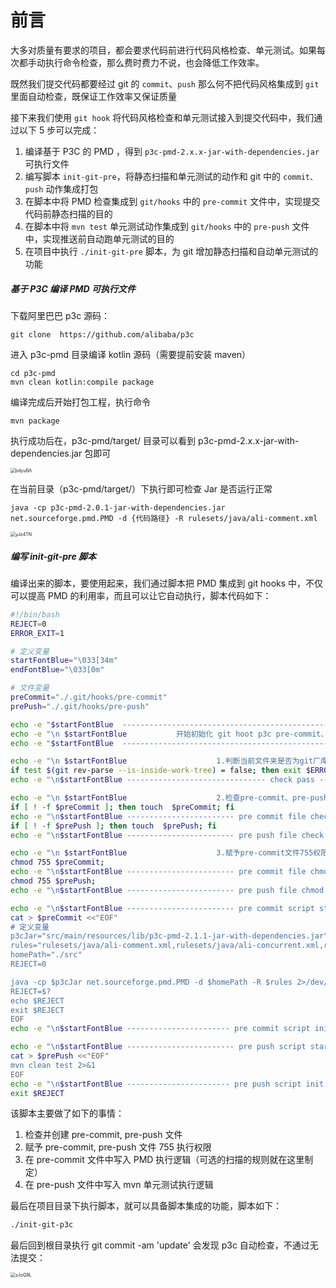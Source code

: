 # 前言
大多对质量有要求的项目，都会要求代码前进行代码风格检查、单元测试。如果每次都手动执行命令检查，那么费时费力不说，也会降低工作效率。

既然我们提交代码都要经过 git 的 `commit`、`push` 那么何不把代码风格集成到 `git` 里面自动检查，既保证工作效率又保证质量

接下来我们使用 `git hook` 将代码风格检查和单元测试接入到提交代码中，我们通过以下 5 步可以完成：
1. 编译基于 P3C 的 PMD ，得到 `p3c-pmd-2.x.x-jar-with-dependencies.jar` 可执行文件
2. 编写脚本 `init-git-pre`，将静态扫描和单元测试的动作和 git 中的 `commit、push` 动作集成打包
3. 在脚本中将 PMD 检查集成到 `git/hooks` 中的 `pre-commit` 文件中，实现提交代码前静态扫描的目的
4. 在脚本中将 `mvn test` 单元测试动作集成到 `git/hooks` 中的 `pre-push` 文件中，实现推送前自动跑单元测试的目的
5. 在项目中执行 `./init-git-pre` 脚本，为 git 增加静态扫描和自动单元测试的功能

##### 基于 P3C 编译 PMD 可执行文件

下载阿里巴巴 p3c 源码：

```shell
git clone  https://github.com/alibaba/p3c
```

进入 p3c-pmd 目录编译 kotlin 源码（需要提前安装 maven）

```shell
cd p3c-pmd
mvn clean kotlin:compile package
```

编译完成后开始打包工程，执行命令

```shell
mvn package
```

执行成功后在，p3c-pmd/target/ 目录可以看到 p3c-pmd-2.x.x-jar-with-dependencies.jar 包即可

<img src="https://pcloud-1258173945.cos.ap-guangzhou.myqcloud.com/uPic/bdyuBA.png" alt="bdyuBA" style="zoom:50%;" />

在当前目录（p3c-pmd/target/）下执行即可检查 Jar 是否运行正常

```shell
java -cp p3c-pmd-2.0.1-jar-with-dependencies.jar net.sourceforge.pmd.PMD -d {代码路径} -R rulesets/java/ali-comment.xml
```

<img src="https://pcloud-1258173945.cos.ap-guangzhou.myqcloud.com/uPic/yJo4TN.png" alt="yJo4TN" style="zoom:50%;" />



##### 编写 init-git-pre 脚本

编译出来的脚本，要使用起来，我们通过脚本把 PMD 集成到 git hooks 中，不仅可以提高 PMD 的利用率，而且可以让它自动执行，脚本代码如下：
```sh
#!/bin/bash
REJECT=0
ERROR_EXIT=1

# 定义变量
startFontBlue="\033[34m"
endFontBlue="\033[0m"

# 文件变量
preCommit="./.git/hooks/pre-commit"
prePush="./.git/hooks/pre-push"

echo -e "$startFontBlue  ---------------------------------------------------------------------------- $endFontBlue"
echo -e "\n $startFontBlue           开始初始化 git hoot p3c pre-commit、pre-push 脚本\n $endFontBlue"
echo -e "$startFontBlue  ---------------------------------------------------------------------------- $endFontBlue"

echo -e "\n $startFontBlue                    1.判断当前文件夹是否为git厂库$endFontBlue"
if test $(git rev-parse --is-inside-work-tree) = false; then exit $ERROR_EXIT; fi
echo -e "\n$startFontBlue ------------------------------- check pass ----------------------------------$endFontBlue"

echo -e "\n $startFontBlue                    2.检查pre-commit、pre-push文件是否存$endFontBlue"
if [ ! -f $preCommit ]; then touch  $preCommit; fi
echo -e "\n$startFontBlue ------------------------ pre commit file check pass -------------------------$endFontBlue"
if [ ! -f $prePush ]; then touch  $prePush; fi
echo -e "\n$startFontBlue ------------------------ pre push file check pass ---------------------------$endFontBlue"

echo -e "\n $startFontBlue                    3.赋予pre-commit文件755权限$endFontBlue"
chmod 755 $preCommit;
echo -e "\n$startFontBlue ------------------------ pre commit file chmod success ----------------------$endFontBlue"
chmod 755 $prePush;
echo -e "\n$startFontBlue ------------------------ pre push file chmod success ------------------------$endFontBlue"

echo -e "\n$startFontBlue ------------------------ pre commit script start write ----------------------$endFontBlue"
cat > $preCommit <<"EOF"
# 定义变量
p3cJar="src/main/resources/lib/p3c-pmd-2.1.1-jar-with-dependencies.jar"
rules="rulesets/java/ali-comment.xml,rulesets/java/ali-concurrent.xml,rulesets/java/ali-constant.xml,rulesets/java/ali-exception.xml,rulesets/java/ali-flowcontrol.xml,rulesets/java/ali-naming.xml,rulesets/java/ali-oop.xml,rulesets/java/ali-orm.xml,rulesets/java/ali-other.xml,rulesets/java/ali-set.xml"
homePath="./src"
REJECT=0

java -cp $p3cJar net.sourceforge.pmd.PMD -d $homePath -R $rules 2>/dev/null
REJECT=$?
echo $REJECT
exit $REJECT
EOF
echo -e "\n$startFontBlue ----------------------- pre commit script init success ---------------------$endFontBlue"

echo -e "\n$startFontBlue ------------------------ pre push script start write ----------------------$endFontBlue"
cat > $prePush <<"EOF"
mvn clean test 2>&1
EOF
echo -e "\n$startFontBlue ----------------------- pre push script init success ----------------------$endFontBlue"
exit $REJECT
```

该脚本主要做了如下的事情：
1. 检查并创建 pre-commit, pre-push 文件
2. 赋予 pre-commit, pre-push 文件 755 执行权限
3. 在 pre-commit 文件中写入 PMD 执行逻辑（可选的扫描的规则就在这里制定）
4. 在 pre-push 文件中写入 mvn 单元测试执行逻辑


最后在项目目录下执行脚本，就可以具备脚本集成的功能，脚本如下：
```sh
./init-git-p3c
```

最后回到根目录执行 git commit -am 'update' 会发现 p3c 自动检查，不通过无法提交：

<img src="https://pcloud-1258173945.cos.ap-guangzhou.myqcloud.com/uPic/zJoQ9L.png" alt="zJoQ9L" style="zoom:50%;" />